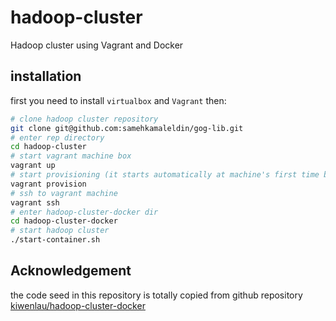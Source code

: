 # hadoop-cluster
Hadoop cluster using Vagrant and Docker

## installation
first you need to install `virtualbox` and `Vagrant` then:
``` bash
# clone hadoop cluster repository
git clone git@github.com:samehkamaleldin/gog-lib.git
# enter rep directory
cd hadoop-cluster
# start vagrant machine box
vagrant up
# start provisioning (it starts automatically at machine's first time boot)
vagrant provision
# ssh to vagrant machine
vagrant ssh
# enter hadoop-cluster-docker dir
cd hadoop-cluster-docker
# start hadoop cluster
./start-container.sh
```
 ## Acknowledgement
 the code seed in this repository is totally copied from github repository [kiwenlau/hadoop-cluster-docker](https://github.com/kiwenlau/hadoop-cluster-docker)
